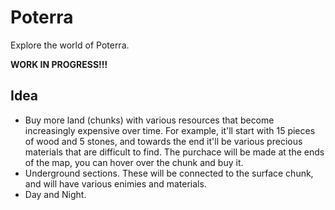 # Poterra
Explore the world of Poterra.

**WORK IN PROGRESS!!!**

## Idea
- Buy more land (chunks) with various resources that become increasingly expensive over time. For example, it'll start with 15 pieces of wood and 5 stones, and towards the end it'll be various precious materials that are difficult to find. The purchace will be made at the ends of the map, you can hover over the chunk and buy it. 
- Underground sections. These will be connected to the surface chunk, and will have various enimies and materials.
- Day and Night. 
